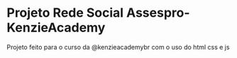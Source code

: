 # Projeto Rede Social Assespro-KenzieAcademy
 
Projeto feito para o curso da @kenzieacademybr com o uso do html css e js

